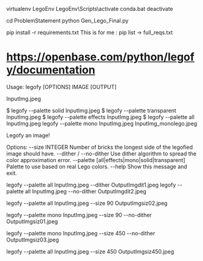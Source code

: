virtualenv LegoEnv
LegoEnv\Scripts\activate
conda.bat deactivate

cd ProblemStatement
python Gen_Lego_Final.py


pip install -r requirements.txt
This is for me : pip list -> full_reqs.txt

# https://openbase.com/python/legofy/documentation
Usage: legofy [OPTIONS] IMAGE [OUTPUT]

InputImg.jpeg

$ legofy --palette solid InputImg.jpeg
$ legofy --palette transparent InputImg.jpeg
$ legofy --palette effects InputImg.jpeg
$ legofy --palette all InputImg.jpeg
legofy --palette mono InputImg.jpeg InputImg_monolego.jpeg

  Legofy an image!

Options:
  --size INTEGER                  Number of bricks the longest side of the legofied image should have.
  --dither / --no-dither          Use dither algorithm to spread the color approximation error.
  --palette [all|effects|mono|solid|transparent]
                                  Palette to use based on real Lego colors.
  --help                          Show this message and exit.


legofy --palette all InputImg.jpeg --dither OutputImgdit1.jpeg
legofy --palette all InputImg.jpeg --no-dither OutputImgdit2.jpeg

legofy --palette all InputImg.jpeg  --size 90 OutputImgsiz02.jpeg

legofy --palette mono InputImg.jpeg  --size 90 --no-dither OutputImgsiz01.jpeg

legofy --palette mono InputImg.jpeg  --size 450 --no-dither OutputImgsiz03.jpeg

legofy --palette all InputImg.jpeg  --size 450 OutputImgsiz450.jpeg